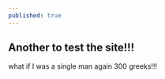 ```yaml
---
published: true
---
```

## Another to test the site!!!


what if I was a single man again 300 greeks!!!
